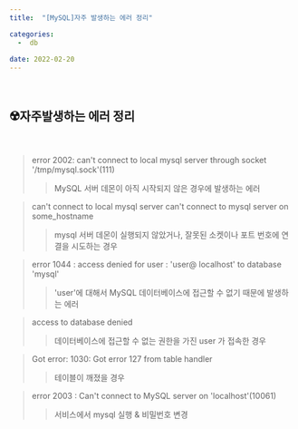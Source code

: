 ```yaml
---
title:  "[MySQL]자주 발생하는 에러 정리" 

categories:
  -  db
  
date: 2022-02-20
---
```

<br/>

## ☢️자주발생하는 에러 정리
<br/>

> error 2002: can't connect to local mysql server through socket '/tmp/mysql.sock'(111)
>> MySQL 서버 데몬이 아직 시작되지 않은 경우에 발생하는 에러

> can't connect to local mysql server can't connect to mysql server on some_hostname
>> mysql 서버 데몬이 실행되지 않았거나, 잘못된 소켓이나 포트 번호에 연결을 시도하는 경우

> error 1044 : access denied for user : 'user@ localhost' to database 'mysql'
>> 'user'에 대해서 MySQL 데이터베이스에 접근할 수 없기 때문에 발생하는 에러

> access to database denied
>> 데이터베이스에 접근할 수 없는 권한을 가진 user 가 접속한 경우

> Got error: 1030: Got error 127 from table handler
>> 테이블이 깨졌을 경우

> error 2003 : Can't connect to MySQL server on 'localhost'(10061)
>> 서비스에서 mysql 실행 & 비밀번호 변경
